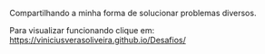 Compartilhando a minha forma de solucionar problemas diversos. 

Para visualizar funcionando clique em: https://viniciusverasoliveira.github.io/Desafios/
